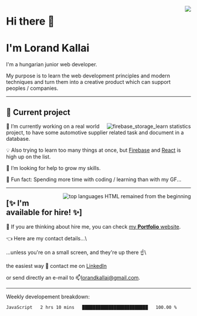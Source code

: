 <a href="https://github.com/kpeti515/"><img src="https://github-readme-stats.vercel.app/api?username=kpeti515&show_icons=true&count_private=true" align="right" /></a>

# Hi there 👋 
# I'm Lorand Kallai

I'm a hungarian junior web developer.

My purpose is to learn the web development principles and modern techniques and turn them into a creative product which can support peoples / companies.

---

## 🚧 Current project
<a href="https://github.com/kpeti515/fb_storeage_learn"><img src="https://github-readme-stats.vercel.app/api/pin/?username=kpeti515&repo=fb_storeage_learn" alt="firebase_storage_learn statistics" align="right"></a>
🔭 I’m currently working on a real world project, to have some automotive supplier related task and document in  a database.

💡 Also trying to learn too many things at once, but [Firebase](https://firebase.google.com/) and [React](https://reactjs.org/) is high up on the list.

🤔 I’m looking for help to grow my skills.

💙 Fun fact: Spending more time with coding / learning than with my GF...

---
<a href="https://github.com/kpeti515/"><img src="https://github-readme-stats.vercel.app/api/top-langs/?username=kpeti515&hide=asp&layout=compac" alt="top languages HTML remained from the beginning" align="right" /></a>
## [✨ I'm available for hire! ✨]

👯 If you are thinking about hire me, you can check [my **Portfolio** website](https://kpeti515.github.io/).

👈 Here are my contact details...\

...unless you're on a small screen, and they're up there ☝️\

the easiest way 💬 contact me on [LinkedIn](https://www.linkedin.com/in/lorand-kallai-67747b183/) 

or send directly an e-mail to 📫<lorandkallai@gmail.com>.

---

Weekly developement breakdown:
<!--START_SECTION:waka-->
```text
JavaScript   2 hrs 10 mins   █████████████████████████   100.00 % 
```
<!--END_SECTION:waka-->
